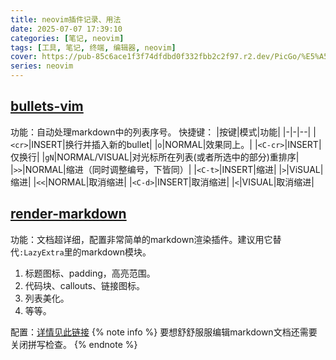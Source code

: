 ```yaml
---
title: neovim插件记录、用法
date: 2025-07-07 17:39:10
categories: [笔记, neovim]
tags: [工具, 笔记, 终端, 编辑器, neovim]
cover: https://pub-85c6ace1f3f74dfdbd0f332fbb2c2f97.r2.dev/PicGo/%E5%A5%94%E8%B7%91%E7%9A%84%E7%8C%8E%E8%B1%B9.jpg
series: neovim
---
```


## [bullets-vim](https://github.com/bullets-vim/bullets.vim)
功能：自动处理markdown中的列表序号。
快捷键：
|按键|模式|功能|
|-|-|--|
|`<cr>`|INSERT|换行并插入新的bullet|
|`o`|NORMAL|效果同上。|
|`<C-cr>`|INSERT|仅换行|
|`gN`|NORMAL/VISUAL|对光标所在列表(或者所选中的部分)重排序|
|`>>`|NORMAL|缩进（同时调整编号，下皆同）|
|`<C-t>`|INSERT|缩进|
|`>`|ViSUAL|缩进|
|`<<`|NORMAL|取消缩进|
|`<C-d>`|INSERT|取消缩进|
|`<`|VISUAL|取消缩进|

## [render-markdown](https://github.com/MeanderingProgrammer/render-markdown.nvim)
功能：文档超详细，配置非常简单的markdown渲染插件。建议用它替代`:LazyExtra`里的markdown模块。
  1. 标题图标、padding，高亮范围。
  2. 代码块、callouts、链接图标。
  3. 列表美化。
  4. 等等。

配置：[详情见此链接](https://github.com/MeanderingProgrammer/render-markdown.nvim?tab=readme-ov-file#setup)
{% note info %}
要想舒舒服服编辑markdown文档还需要关闭拼写检查。
{% endnote %}